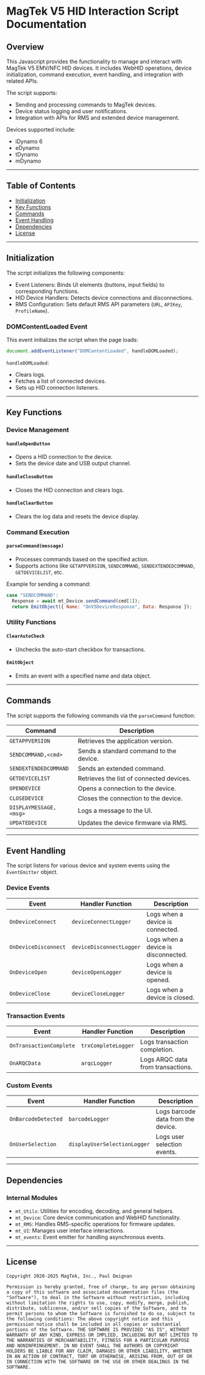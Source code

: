 # MagTek V5 HID Interaction Script Documentation

## Overview

This Javascript provides the functionality to manage and interact with MagTek V5 EMV/NFC HID devices. It includes WebHID operations, device initialization, command execution, event handling, and integration with related APIs.

The script supports:
- Sending and processing commands to MagTek devices.
- Device status logging and user notifications.
- Integration with APIs for RMS and extended device management.

Devices supported include:
- iDynamo 6
- eDynamo
- tDynamo
- mDynamo
---

## Table of Contents

- [Initialization](#initialization)
- [Key Functions](#key-functions)
- [Commands](#commands)
- [Event Handling](#event-handling)
- [Dependencies](#dependencies)
- [License](#license)

---

## Initialization

The script initializes the following components:
- Event Listeners: Binds UI elements (buttons, input fields) to corresponding functions.
- HID Device Handlers: Detects device connections and disconnections.
- RMS Configuration: Sets default RMS API parameters (`URL`, `APIKey`, `ProfileName`).

### DOMContentLoaded Event
This event initializes the script when the page loads:
```javascript
document.addEventListener("DOMContentLoaded", handleDOMLoaded);
```

`handleDOMLoaded`:
- Clears logs.
- Fetches a list of connected devices.
- Sets up HID connection listeners.

---

## Key Functions

### Device Management

#### `handleOpenButton`
- Opens a HID connection to the device.
- Sets the device date and USB output channel.

#### `handleCloseButton`
- Closes the HID connection and clears logs.

#### `handleClearButton`
- Clears the log data and resets the device display.

### Command Execution

#### `parseCommand(message)`
- Processes commands based on the specified action.
- Supports actions like `GETAPPVERSION`, `SENDCOMMAND`, `SENDEXTENDEDCOMMAND`, `GETDEVICELIST`, etc.

Example for sending a command:
```javascript
case "SENDCOMMAND":
  Response = await mt_Device.sendCommand(cmd[1]);
  return EmitObject({ Name: "OnV5DeviceResponse", Data: Response });
```

### Utility Functions

#### `ClearAutoCheck`
- Unchecks the auto-start checkbox for transactions.

#### `EmitObject`
- Emits an event with a specified name and data object.

---

## Commands

The script supports the following commands via the `parseCommand` function:

| Command                | Description                                  |
|------------------------|----------------------------------------------|
| `GETAPPVERSION`        | Retrieves the application version.          |
| `SENDCOMMAND,<cmd>`    | Sends a standard command to the device.      |
| `SENDEXTENDEDCOMMAND`  | Sends an extended command.                  |
| `GETDEVICELIST`        | Retrieves the list of connected devices.     |
| `OPENDEVICE`           | Opens a connection to the device.           |
| `CLOSEDEVICE`          | Closes the connection to the device.        |
| `DISPLAYMESSAGE,<msg>` | Logs a message to the UI.                   |
| `UPDATEDEVICE`         | Updates the device firmware via RMS.        |

---

## Event Handling

The script listens for various device and system events using the `EventEmitter` object.

### Device Events

| Event                   | Handler Function           | Description                           |
|-------------------------|----------------------------|---------------------------------------|
| `OnDeviceConnect`       | `deviceConnectLogger`      | Logs when a device is connected.      |
| `OnDeviceDisconnect`    | `deviceDisconnectLogger`   | Logs when a device is disconnected.   |
| `OnDeviceOpen`          | `deviceOpenLogger`         | Logs when a device is opened.         |
| `OnDeviceClose`         | `deviceCloseLogger`        | Logs when a device is closed.         |

### Transaction Events

| Event                   | Handler Function           | Description                           |
|-------------------------|----------------------------|---------------------------------------|
| `OnTransactionComplete` | `trxCompleteLogger`        | Logs transaction completion.          |
| `OnARQCData`            | `arqcLogger`              | Logs ARQC data from transactions.     |

### Custom Events

| Event                   | Handler Function           | Description                           |
|-------------------------|----------------------------|---------------------------------------|
| `OnBarcodeDetected`     | `barcodeLogger`           | Logs barcode data from the device.    |
| `OnUserSelection`       | `displayUserSelectionLogger` | Logs user selection events.          |

---

## Dependencies

### Internal Modules
- `mt_Utils`: Utilities for encoding, decoding, and general helpers.
- `mt_Device`: Core device communication and WebHID functionality.
- `mt_RMS`: Handles RMS-specific operations for firmware updates.
- `mt_UI`: Manages user interface interactions.
- `mt_events`: Event emitter for handling asynchronous events.

---

## License

```plaintext
Copyright 2020-2025 MagTek, Inc., Paul Deignan

Permission is hereby granted, free of charge, to any person obtaining a copy of this software and associated documentation files (the "Software"), to deal in the Software without restriction, including without limitation the rights to use, copy, modify, merge, publish, distribute, sublicense, and/or sell copies of the Software, and to permit persons to whom the Software is furnished to do so, subject to the following conditions: The above copyright notice and this permission notice shall be included in all copies or substantial portions of the Software. THE SOFTWARE IS PROVIDED "AS IS", WITHOUT WARRANTY OF ANY KIND, EXPRESS OR IMPLIED, INCLUDING BUT NOT LIMITED TO THE WARRANTIES OF MERCHANTABILITY, FITNESS FOR A PARTICULAR PURPOSE AND NONINFRINGEMENT. IN NO EVENT SHALL THE AUTHORS OR COPYRIGHT HOLDERS BE LIABLE FOR ANY CLAIM, DAMAGES OR OTHER LIABILITY, WHETHER IN AN ACTION OF CONTRACT, TORT OR OTHERWISE, ARISING FROM, OUT OF OR IN CONNECTION WITH THE SOFTWARE OR THE USE OR OTHER DEALINGS IN THE SOFTWARE.
```